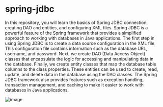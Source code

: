 # spring-jdbc

In this repository, you will learn the basics of Spring JDBC connection, creating DAO and entities, and configuring XML files. Spring JDBC is a powerful feature of the Spring framework that provides a simplified approach to working with databases in Java applications. The first step in using Spring JDBC is to create a data source configuration in the XML file. This configuration file contains information such as the database URL, username, and password. Next, we create DAO (Data Access Object) classes that encapsulate the logic for accessing and manipulating data in the database. Finally, we create entity classes that map the database table columns to the class properties. These entities can be used to create, read, update, and delete data in the database using the DAO classes. The Spring JDBC framework also provides features such as exception handling, transaction management, and caching to make it easier to work with databases in Java applications.

![image](https://user-images.githubusercontent.com/70679523/224508814-d1b4de5d-87b5-4b2c-88c5-58e0983bee70.png)
